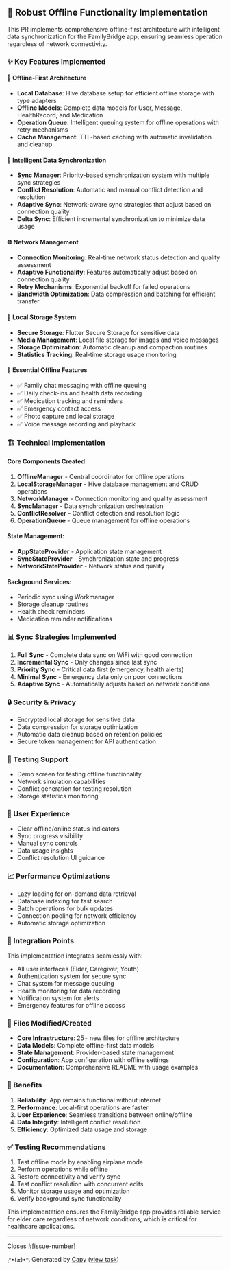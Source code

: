 ## 📱 Robust Offline Functionality Implementation

This PR implements comprehensive offline-first architecture with intelligent data synchronization for the FamilyBridge app, ensuring seamless operation regardless of network connectivity.

### ✨ Key Features Implemented

#### 🔌 Offline-First Architecture
- **Local Database**: Hive database setup for efficient offline storage with type adapters
- **Offline Models**: Complete data models for User, Message, HealthRecord, and Medication
- **Operation Queue**: Intelligent queuing system for offline operations with retry mechanisms
- **Cache Management**: TTL-based caching with automatic invalidation and cleanup

#### 🔄 Intelligent Data Synchronization
- **Sync Manager**: Priority-based synchronization system with multiple sync strategies
- **Conflict Resolution**: Automatic and manual conflict detection and resolution
- **Adaptive Sync**: Network-aware sync strategies that adjust based on connection quality
- **Delta Sync**: Efficient incremental synchronization to minimize data usage

#### 🌐 Network Management
- **Connection Monitoring**: Real-time network status detection and quality assessment
- **Adaptive Functionality**: Features automatically adjust based on connection quality
- **Retry Mechanisms**: Exponential backoff for failed operations
- **Bandwidth Optimization**: Data compression and batching for efficient transfer

#### 💾 Local Storage System
- **Secure Storage**: Flutter Secure Storage for sensitive data
- **Media Management**: Local file storage for images and voice messages
- **Storage Optimization**: Automatic cleanup and compaction routines
- **Statistics Tracking**: Real-time storage usage monitoring

#### 🎯 Essential Offline Features
- ✅ Family chat messaging with offline queuing
- ✅ Daily check-ins and health data recording
- ✅ Medication tracking and reminders
- ✅ Emergency contact access
- ✅ Photo capture and local storage
- ✅ Voice message recording and playback

### 🏗️ Technical Implementation

#### Core Components Created:
1. **OfflineManager** - Central coordinator for offline operations
2. **LocalStorageManager** - Hive database management and CRUD operations
3. **NetworkManager** - Connection monitoring and quality assessment
4. **SyncManager** - Data synchronization orchestration
5. **ConflictResolver** - Conflict detection and resolution logic
6. **OperationQueue** - Queue management for offline operations

#### State Management:
- **AppStateProvider** - Application state management
- **SyncStateProvider** - Synchronization state and progress
- **NetworkStateProvider** - Network status and quality

#### Background Services:
- Periodic sync using Workmanager
- Storage cleanup routines
- Health check reminders
- Medication reminder notifications

### 📊 Sync Strategies Implemented

1. **Full Sync** - Complete data sync on WiFi with good connection
2. **Incremental Sync** - Only changes since last sync
3. **Priority Sync** - Critical data first (emergency, health alerts)
4. **Minimal Sync** - Emergency data only on poor connections
5. **Adaptive Sync** - Automatically adjusts based on network conditions

### 🔒 Security & Privacy

- Encrypted local storage for sensitive data
- Data compression for storage optimization
- Automatic data cleanup based on retention policies
- Secure token management for API authentication

### 🧪 Testing Support

- Demo screen for testing offline functionality
- Network simulation capabilities
- Conflict generation for testing resolution
- Storage statistics monitoring

### 📱 User Experience

- Clear offline/online status indicators
- Sync progress visibility
- Manual sync controls
- Data usage insights
- Conflict resolution UI guidance

### 📈 Performance Optimizations

- Lazy loading for on-demand data retrieval
- Database indexing for fast search
- Batch operations for bulk updates
- Connection pooling for network efficiency
- Automatic storage optimization

### 🔄 Integration Points

This implementation integrates seamlessly with:
- All user interfaces (Elder, Caregiver, Youth)
- Authentication system for secure sync
- Chat system for message queuing
- Health monitoring for data recording
- Notification system for alerts
- Emergency features for offline access

### 📝 Files Modified/Created

- **Core Infrastructure**: 25+ new files for offline architecture
- **Data Models**: Complete offline-first data models
- **State Management**: Provider-based state management
- **Configuration**: App configuration with offline settings
- **Documentation**: Comprehensive README with usage examples

### 🎯 Benefits

1. **Reliability**: App remains functional without internet
2. **Performance**: Local-first operations are faster
3. **User Experience**: Seamless transitions between online/offline
4. **Data Integrity**: Intelligent conflict resolution
5. **Efficiency**: Optimized data usage and storage

### ✅ Testing Recommendations

1. Test offline mode by enabling airplane mode
2. Perform operations while offline
3. Restore connectivity and verify sync
4. Test conflict resolution with concurrent edits
5. Monitor storage usage and optimization
6. Verify background sync functionality

This implementation ensures the FamilyBridge app provides reliable service for elder care regardless of network conditions, which is critical for healthcare applications.

---
Closes #[issue-number]

₍ᐢ•(ܫ)•ᐢ₎ Generated by [Capy](https://capy.ai) ([view task](https://capy.ai/project/28ebf8b7-cbe5-44e2-96d2-3a092c2e3aa1/task/a43c4ca6-65d7-4b22-9433-f9b0bf2d72a9))